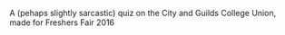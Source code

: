 A (pehaps slightly sarcastic) quiz on the City and Guilds College Union, made for Freshers Fair 2016